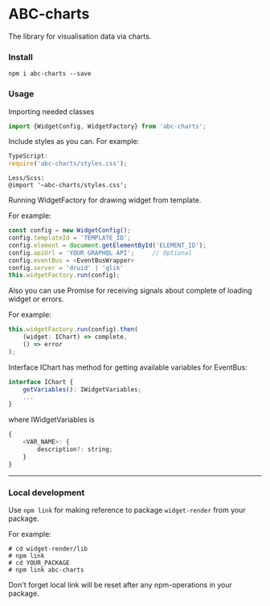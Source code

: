 # ABC-charts

The library for visualisation data via charts.

### Install

```npm
npm i abc-charts --save
```
### Usage

Importing needed classes 

```js
import {WidgetConfig, WidgetFactory} from 'abc-charts';
```

Include styles as you can.
For example:

```typescript
TypeScript:
require('abc-charts/styles.css');
```
```less
Less/Scss:
@import '~abc-charts/styles.css';
```

Running WidgetFactory for drawing widget from template.

For example:
```js
const config = new WidgetConfig();
config.templateId = 'TEMPLATE_ID';
config.element = document.getElementById('ELEMENT_ID');
config.apiUrl = 'YOUR GRAPHQL API';     // Optional
config.eventBus = <EventBusWrapper>
config.server = 'druid' | 'qlik'
this.widgetFactory.run(config);
```

Also you can use Promise for receiving signals about complete of loading widget or errors.

For example:
```js
this.widgetFactory.run(config).then(
    (widget: IChart) => complete,
    () => error
);
``` 

Interface IChart has method for getting available variables for EventBus:
```js
interface IChart {
    getVariables(): IWidgetVariables;
    ...
}
```
where IWidgetVariables is
```js
{
    <VAR_NAME>: {
        description?: string;
    }
}
```

-----------------------

### Local development

Use ```npm link``` for making reference to package ```widget-render``` from your package.

For example:
```
# cd widget-render/lib
# npm link
# cd YOUR_PACKAGE
# npm link abc-charts
```

Don't forget local link will be reset after any npm-operations in your package.
